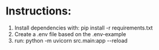 # Instructions:

<ol>
  <li>Install dependencies with: pip install -r requirements.txt</li>
  <li>Create a .env file based on the .env-example</li>
  <li>run: python -m uvicorn src.main:app --reload</li>
</ol>
